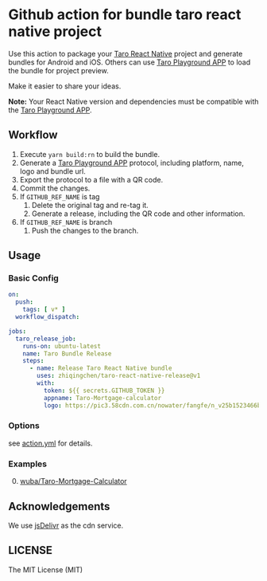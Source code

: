 # Github action for bundle taro react native project

Use this action to package your [Taro React Native](https://docs.taro.zone/) project and generate bundles for Android and iOS. Others can use [Taro Playground APP](https://github.com/wuba/taro-playground) to load the bundle for project preview.

Make it easier to share your ideas.

**Note:** Your React Native version and dependencies must be compatible with the [Taro Playground APP](https://github.com/wuba/taro-playground/blob/main/package.json). 
## Workflow

1. Execute `yarn build:rn` to build the bundle.
2. Generate a [Taro Playground APP](https://github.com/wuba/taro-playground) protocol, including platform, name, logo and bundle url.
3. Export the protocol to a file with a QR code.
4. Commit the changes.
5. If `GITHUB_REF_NAME` is tag
   1. Delete the original tag and re-tag it.
   2. Generate a release, including the QR code and other information.
6. If `GITHUB_REF_NAME` is branch
   1. Push the changes to the branch.

## Usage

### Basic Config

```yml
on:
  push:
    tags: [ v* ]
  workflow_dispatch:

jobs:
  taro_release_job:
    runs-on: ubuntu-latest
    name: Taro Bundle Release
    steps:
      - name: Release Taro React Native bundle
        uses: zhiqingchen/taro-react-native-release@v1
        with:
          token: ${{ secrets.GITHUB_TOKEN }}
          appname: Taro-Mortgage-calculator
          logo: https://pic3.58cdn.com.cn/nowater/fangfe/n_v25b1523466b894881b9bdeda7618a8af2.png
```

### Options

see [action.yml](./action.yml) for details.

### Examples

0. [wuba/Taro-Mortgage-Calculator](https://github.com/wuba/Taro-Mortgage-Calculator/tree/master/.github/workflows/main.yml)

## Acknowledgements

We use [jsDelivr](https://www.jsdelivr.com/?docs=gh) as the cdn service.
## LICENSE

The MIT License (MIT)
